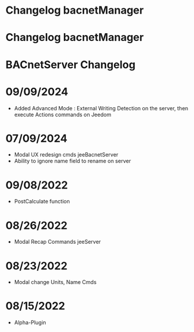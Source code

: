 # Changelog bacnetManager

# Changelog bacnetManager

# BACnetServer Changelog


# 09/09/2024
- Added Advanced Mode : External Writing Detection on the server, then execute Actions commands on Jeedom

# 07/09/2024
- Modal UX redesign cmds jeeBacnetServer
- Ability to ignore name field to rename on server

# 09/08/2022
- PostCalculate function

# 08/26/2022
- Modal Recap Commands jeeServer

# 08/23/2022
- Modal change Units, Name Cmds

# 08/15/2022
- Alpha-Plugin






